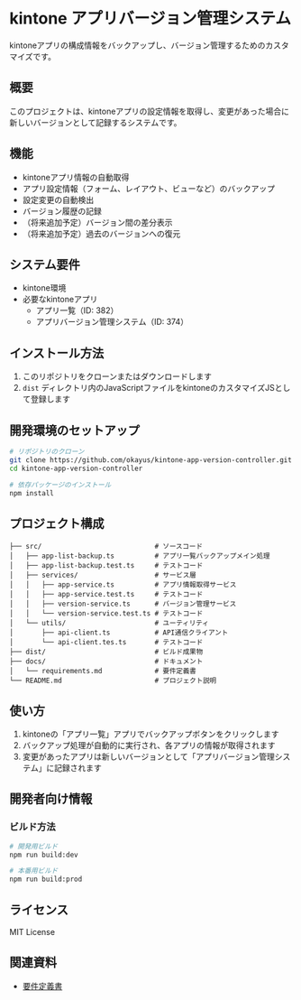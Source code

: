 # kintone アプリバージョン管理システム

kintoneアプリの構成情報をバックアップし、バージョン管理するためのカスタマイズです。

## 概要

このプロジェクトは、kintoneアプリの設定情報を取得し、変更があった場合に新しいバージョンとして記録するシステムです。

## 機能

- kintoneアプリ情報の自動取得
- アプリ設定情報（フォーム、レイアウト、ビューなど）のバックアップ
- 設定変更の自動検出
- バージョン履歴の記録
- （将来追加予定）バージョン間の差分表示
- （将来追加予定）過去のバージョンへの復元

## システム要件

- kintone環境
- 必要なkintoneアプリ
  - アプリ一覧（ID: 382）
  - アプリバージョン管理システム（ID: 374）

## インストール方法

1. このリポジトリをクローンまたはダウンロードします
2. `dist` ディレクトリ内のJavaScriptファイルをkintoneのカスタマイズJSとして登録します

## 開発環境のセットアップ

```bash
# リポジトリのクローン
git clone https://github.com/okayus/kintone-app-version-controller.git
cd kintone-app-version-controller

# 依存パッケージのインストール
npm install
```

## プロジェクト構成

```
├── src/                            # ソースコード
│   ├── app-list-backup.ts          # アプリ一覧バックアップメイン処理
│   ├── app-list-backup.test.ts     # テストコード
│   ├── services/                   # サービス層
│   │   ├── app-service.ts          # アプリ情報取得サービス
│   │   ├── app-service.test.ts     # テストコード
│   │   ├── version-service.ts      # バージョン管理サービス
│   │   └── version-service.test.ts # テストコード
│   └── utils/                      # ユーティリティ
│       ├── api-client.ts           # API通信クライアント
│       └── api-client.tes.ts       # テストコード
├── dist/                           # ビルド成果物
├── docs/                           # ドキュメント
│   └── requirements.md             # 要件定義書
└── README.md                       # プロジェクト説明
```

## 使い方

1. kintoneの「アプリ一覧」アプリでバックアップボタンをクリックします
2. バックアップ処理が自動的に実行され、各アプリの情報が取得されます
3. 変更があったアプリは新しいバージョンとして「アプリバージョン管理システム」に記録されます

## 開発者向け情報

### ビルド方法

```bash
# 開発用ビルド
npm run build:dev

# 本番用ビルド
npm run build:prod
```

## ライセンス

MIT License

## 関連資料

- [要件定義書](./docs/requirements.md)
